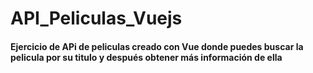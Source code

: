 # API_Peliculas_Vuejs


<h4>Ejercicio de APi de peliculas creado con Vue donde puedes buscar la pelicula por su titulo y después obtener más información de ella</h4>
